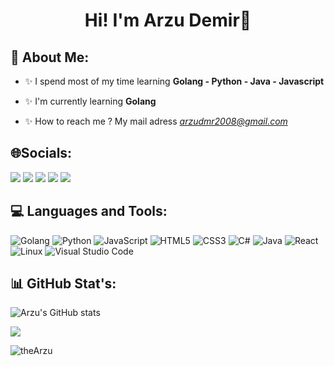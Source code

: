 <h1 align="center">Hi! I'm Arzu Demir👋</h1>

🌈 About Me:
-----------------------------------------

- ✨ I spend most of my time learning **Golang - Python - Java - Javascript**

- ✨ I'm currently learning **Golang**

- ✨ How to reach me ? My mail adress *arzudmr2008@gmail.com*


🌐Socials:
-----------------------------------------

<a href="https://www.linkedin.com/in/a1zuws/" target="_blank"><img src="https://img.shields.io/badge/-LinkedIn-%230077B5?style=for-the-badge&logo=linkedin&logoColor=white" target="_blank"></a>
<a href="https://medium.com/@a1zuws" target="_blank"><img src="https://img.shields.io/badge/Medium-12100E?style=for-the-badge&logo=medium&logoColor=white" target="_blank" /></a>
<a href="https://www.quora.com/profile/Arzu-Demir-13" target="_blank"><img src="https://img.shields.io/badge/Quora-%23B92B27.svg?style=for-the-badge&logo=Quora&logoColor=white" target="_blank"></a>
<a href="https://linktr.ee/a1zuws" target="_blank"><img src="https://img.shields.io/badge/linktree-1de9b6?style=for-the-badge&logo=linktree&logoColor=white" target="_blank"></a>
<a href="https://stackoverflow.com/users/21285076/arzu-demir" target="blank"><img src="https://img.shields.io/badge/-Stackoverflow-FE7A16?style=for-the-badge&logo=stack-overflow&logoColor=white" target="_blank" /></a>
</p>

💻 Languages and Tools:
-----------------------------------------
![Golang](https://img.shields.io/badge/Golang-%2300ADD8.svg?style=for-the-badge&logo=Golang&logoColor=white)  ![Python](https://img.shields.io/badge/python-3670A0?style=for-the-badge&logo=python&logoColor=ffdd54) ![JavaScript](https://img.shields.io/badge/javascript-%23323330.svg?style=for-the-badge&logo=javascript&logoColor=%23F7DF1E) ![HTML5](https://img.shields.io/badge/html5-%23E34F26.svg?style=for-the-badge&logo=html5&logoColor=white) ![CSS3](https://img.shields.io/badge/css3-%231572B6.svg?style=for-the-badge&logo=css3&logoColor=white) ![C#](https://img.shields.io/badge/c%23-%23239120.svg?style=for-the-badge&logo=c-sharp&logoColor=white) ![Java](https://img.shields.io/badge/Java-ED8B00?style=for-the-badge&logo=openjdk&logoColor=white) ![React](https://img.shields.io/badge/React-20232A?style=for-the-badge&logo=react&logoColor=61DAFB) ![Linux](https://img.shields.io/badge/Linux-FCC624?style=for-the-badge&logo=linux&logoColor=black) ![Visual Studio Code](https://img.shields.io/badge/Visual%20Studio%20Code-0078d7.svg?style=for-the-badge&logo=visual-studio-code&logoColor=white) 

📊 GitHub Stat's:
------------------------------------------

![Arzu's GitHub stats](https://github-readme-stats.vercel.app/api?username=a1zuws&show_icons=true&theme=radical)   
  
![](https://github-profile-summary-cards.vercel.app/api/cards/profile-details?username=a1zuws&theme=radical)


  
<p align="left"> <img src="https://komarev.com/ghpvc/?username=a1zuws&label=Profile%20views&color=0e75b6&style=flat" alt="theArzu" /> </p>


